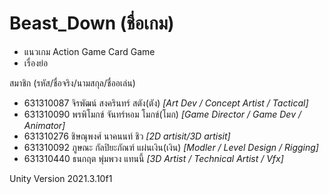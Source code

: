 # Beast_Down (ชื่อเกม)
   - แนวเกม
Action Game 
Card Game
   - เรื่องย่อ
   
สมาชิก (รหัส/ชื่อจริง/นามสกุล/ชื่ออเล่น)
 - 631310087	จิรพัฒน์ สงครินทร์     สตัง(ตัง)        *[Art Dev / Concept Artist / Tactical]*
 - 631310090	พรพิโมกข์ จันทร์หอม   โมกข์(โมก)     *[Game Director / Game Dev / Animator]*
 - 631310276	ชิษณุพงศ์ นาคนนท์    ชิว             *[2D artisit/3D artisit]*
 - 631310092	ภูษณะ กัลปิยะภัณฑ์    แผ่นเงิน(เงิน)    *[Modler / Level Design / Rigging]*
 - 631310440	ธนกฤต พุ่มพวง       แทนนี้          *[3D Artist / Technical Artist / Vfx]*

Unity Version 2021.3.10f1
